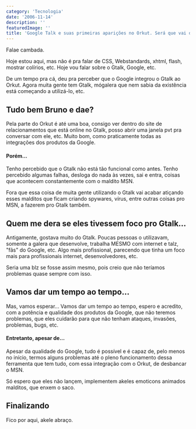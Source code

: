 ```yaml
---
category: 'Tecnologia'
date: '2006-11-14'
description: ''
featuredImage: ''
title: 'Google Talk e suas primeiras aparições no Orkut. Será que vai dar problema?'
---
```


Falae cambada.

Hoje estou aqui, mas não é pra falar de CSS, Webstandards, xhtml, flash, mostrar colírios, etc. Hoje vou falar sobre o Gtalk, Google, etc.

De um tempo pra cá, deu pra perceber que o Google integrou o Gtalk ao Orkut. Agora muita gente tem Gtalk, mógalera que nem sabia da existência está começando a utilizá-lo, etc.

## Tudo bem Bruno e dae?

Pela parte do Orkut é até uma boa, consigo ver dentro do site de relacionamentos que está online no Gtalk, posso abrir uma janela pvt pra conversar com ele, etc. Muito bom, como praticamente todas as integrações dos produtos da Google.

#### Porém...

Tenho percebido que o Gtalk não está tão funcional como antes. Tenho percebido algumas falhas, desloga do nada às vezes, sai e entra, coisas que acontecem constantemente com o maldito MSN.

Fora que essa coisa de muita gente utilizando o Gtalk vai acabar atiçando esses malditos que ficam criando spywares, vírus, entre outras coisas pro MSN, a fazerem pro Gtalk também.

## Quem me dera se eles tivessem foco pro Gtalk...

Antigamente, gostava muito do Gtalk. Poucas pessoas o utilizavam, somente a galera que desenvolve, trabalha MESMO com internet e talz, "fãs" do Google, etc. Algo mais profissional, parecendo que tinha um foco mais para profissionais internet, desenvolvedores, etc.

Seria uma blz se fosse assim mesmo, pois creio que não teríamos problemas quase sempre com isso.

## Vamos dar um tempo ao tempo...

Mas, vamos esperar... Vamos dar um tempo ao tempo, espero e acredito, com a potência e qualidade dos produtos da Google, que não teremos problemas, que eles cuidarão para que não tenham ataques, invasões, problemas, bugs, etc.

#### Entretanto, apesar de...

Apesar da qualidade do Google, tudo é possível e é capaz de, pelo menos no início, termos alguns problemas até o pleno funcionamento dessa ferramenta que tem tudo, com essa integração com o Orkut, de desbancar o MSN.

Só espero que eles não lançem, implementem akeles emoticons animados malditos, que enxem o saco.

## Finalizando

Fico por aqui, akele abraço.
